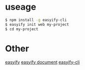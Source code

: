 # useage

``` bash
$ npm install -g easyify-cli
$ easyify init web my-project
$ cd my-project
```
# Other

[easyify](https://github.com/webkong/easyify)
[easyify document](https://easyify.webkong.cn)
[easyify-cli](https://github.com/webkong/easyify-cli)